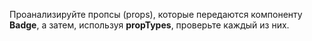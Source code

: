 Проанализируйте пропсы (props), которые передаются компоненту **Badge**, а затем, используя **propTypes**, проверьте каждый из них.
